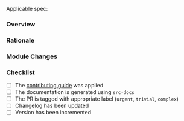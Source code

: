 Applicable spec: <link>

### Overview

<!-- A high level overview of the change -->

### Rationale

<!-- The reason the change is needed -->

### Module Changes

<!-- Any high level changes to modules and why (Service, Observer, helper) -->

### Checklist

- [ ] The [contributing guide](https://github.com/canonical/is-charms-contributing-guide) was applied
- [ ] The documentation is generated using `src-docs`
- [ ] The PR is tagged with appropriate label (`urgent`, `trivial`, `complex`)
- [ ] Changelog has been updated
- [ ] Version has been incremented

<!-- Explanation for any unchecked items above -->
